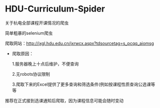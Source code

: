 # HDU-Curriculum-Spider
关于杭电全部课程开课情况的爬虫

简单粗暴的selenium爬虫

爬取网站：http://jxgl.hdu.edu.cn/jxrwcx.aspx?tdsourcetag=s_pcqq_aiomsg

+ 爬取原因：

  1.服务器晚上十点后维护，不便查询

  2.无robots协议限制

  3.爬取下来的Excel提供了更多查询和筛选条件(例如按课程性质查询公选课等等


推荐在正式接到选课通知后爬取，因为课程信息可能会随时变动
